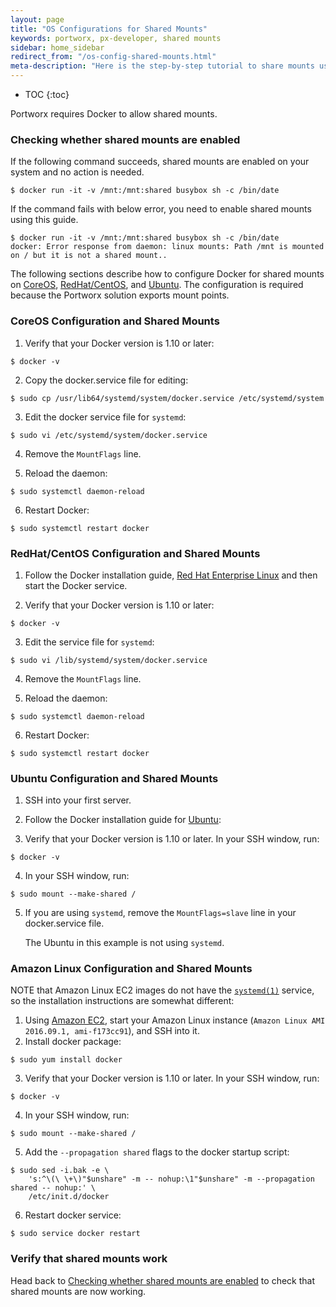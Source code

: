 ```yaml
---
layout: page
title: "OS Configurations for Shared Mounts"
keywords: portworx, px-developer, shared mounts
sidebar: home_sidebar
redirect_from: "/os-config-shared-mounts.html"
meta-description: "Here is the step-by-step tutorial to share mounts using Portworx. We can help with CoreOS, RedHat/Centos and Ubuntu. See for yourself today!"
---
```


* TOC
{:toc}

Portworx requires Docker to allow shared mounts.

### Checking whether shared mounts are enabled <a id="check-shared-mounts"></a>
If the following command succeeds, shared mounts are enabled on your system and no action is needed.
```
$ docker run -it -v /mnt:/mnt:shared busybox sh -c /bin/date
```
If the command fails with below error, you need to enable shared mounts using this guide.
```
$ docker run -it -v /mnt:/mnt:shared busybox sh -c /bin/date
docker: Error response from daemon: linux mounts: Path /mnt is mounted on / but it is not a shared mount..
```

The following sections describe how to configure Docker for shared mounts on [CoreOS](#coreos-configuration-and-shared-mounts), [RedHat/CentOS](#centos-configuration-and-shared-mounts), and [Ubuntu](#ubuntu-configuration-and-shared-mounts). The configuration is required because the Portworx solution exports mount points. 

### CoreOS Configuration and Shared Mounts

1. Verify that your Docker version is 1.10 or later:
```
$ docker -v
```
2. Copy the docker.service file for editing:
```
$ sudo cp /usr/lib64/systemd/system/docker.service /etc/systemd/system
```
3. Edit the docker service file for `systemd`:
```
$ sudo vi /etc/systemd/system/docker.service
```
4. Remove the `MountFlags` line.

5. Reload the daemon:
```
$ sudo systemctl daemon-reload
```
6. Restart Docker:
```
$ sudo systemctl restart docker
```

### RedHat/CentOS Configuration and Shared Mounts

1. Follow the Docker installation guide, [Red Hat Enterprise Linux](https://docs.docker.com/engine/installation/linux/rhel/) and then start the Docker service.

2. Verify that your Docker version is 1.10 or later:
```
$ docker -v
```

3. Edit the service file for `systemd`:
```
$ sudo vi /lib/systemd/system/docker.service
```
4. Remove the `MountFlags` line.

5. Reload the daemon:
```
$ sudo systemctl daemon-reload
```
6. Restart Docker:
```
$ sudo systemctl restart docker
```

### Ubuntu Configuration and Shared Mounts

1. SSH into your first server.
2. Follow the Docker installation guide for [Ubuntu](https://docs.docker.com/engine/installation/linux/ubuntulinux/):

3. Verify that your Docker version is 1.10 or later. In your SSH window, run:
```
$ docker -v
```
4. In your SSH window, run:
```
$ sudo mount --make-shared /
```

5. If you are using `systemd`, remove the `MountFlags=slave` line in your docker.service file.

    The Ubuntu in this example is not using `systemd`.

### Amazon Linux Configuration and Shared Mounts

NOTE that Amazon Linux EC2 images do not have the [`systemd(1)`](http://man7.org/linux/man-pages/man1/systemd.1.html) service, so the installation instructions are somewhat different:

1. Using [Amazon EC2](https://aws.amazon.com/ec2/), start your Amazon Linux instance (`Amazon Linux AMI 2016.09.1, ami-f173cc91`), and SSH into it.
2. Install docker package:
```
$ sudo yum install docker
```
3. Verify that your Docker version is 1.10 or later. In your SSH window, run:
```
$ docker -v
```
4. In your SSH window, run:
```
$ sudo mount --make-shared /
```
5. Add the `--propagation shared` flags to the docker startup script:
```
$ sudo sed -i.bak -e \
	's:^\(\ \+\)"$unshare" -m -- nohup:\1"$unshare" -m --propagation shared -- nohup:' \
	/etc/init.d/docker
```
6. Restart docker service:
```
$ sudo service docker restart
```

### Verify that shared mounts work

Head back to [Checking whether shared mounts are enabled](#check-shared-mounts) to check that shared mounts are now working.
